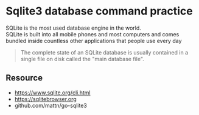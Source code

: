 # Sqlite3 database command practice
SQLite is the most used database engine in the world. \
SQLite is built into all mobile phones and most computers and comes bundled inside countless other applications that people use every day

> The complete state of an SQLite database is usually contained in a single file on disk called the "main database file".


## Resource
* https://www.sqlite.org/cli.html
* https://sqlitebrowser.org
* github.com/mattn/go-sqlite3